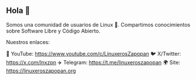 ## Hola 👋

<!--

**Here are some ideas to get you started:**

🙋‍♀️ A short introduction - what is your organization all about?
🌈 Contribution guidelines - how can the community get involved?
👩‍💻 Useful resources - where can the community find your docs? Is there anything else the community should know?
🍿 Fun facts - what does your team eat for breakfast?
🧙 Remember, you can do mighty things with the power of [Markdown](https://docs.github.com/github/writing-on-github/getting-started-with-writing-and-formatting-on-github/basic-writing-and-formatting-syntax)
-->

Somos una comunidad de usuarios de Linux 🐧. Compartimos conocimientos sobre Software Libre y Código Abierto.

Nuestros enlaces:

🎥 YouTube:   https://www.youtube.com/c/LinuxerosZapopan
🐦 X/Twitter: https://x.com/lnxzpn 
✈️ Telegram:  https://t.me/linuxeroszapopan
🌍 Site:      https://linuxeroszapopan.org
